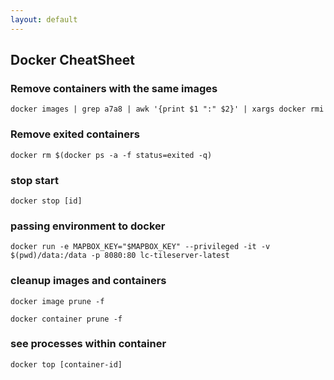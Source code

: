 ```yaml
---
layout: default
---
```

Docker CheatSheet
---
	
### Remove containers with the same images
	docker images | grep a7a8 | awk '{print $1 ":" $2}' | xargs docker rmi 

### Remove exited containers
	docker rm $(docker ps -a -f status=exited -q)

### stop start

	docker stop [id]
	
### passing environment to docker

	docker run -e MAPBOX_KEY="$MAPBOX_KEY" --privileged -it -v $(pwd)/data:/data -p 8080:80 lc-tileserver-latest	

### cleanup images and containers

	docker image prune -f

	docker container prune -f

### see processes within container

	docker top [container-id]
